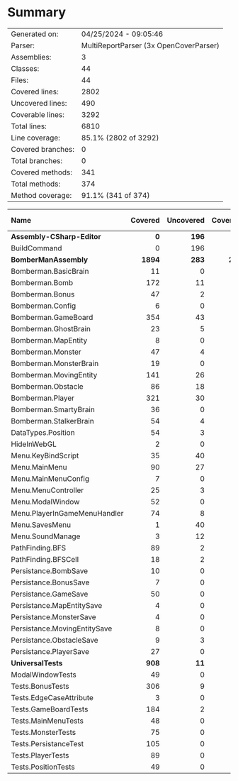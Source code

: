 ﻿# Summary
|||
|:---|:---|
| Generated on: | 04/25/2024 - 09:05:46 |
| Parser: | MultiReportParser (3x OpenCoverParser) |
| Assemblies: | 3 |
| Classes: | 44 |
| Files: | 44 |
| Covered lines: | 2802 |
| Uncovered lines: | 490 |
| Coverable lines: | 3292 |
| Total lines: | 6810 |
| Line coverage: | 85.1% (2802 of 3292) |
| Covered branches: | 0 |
| Total branches: | 0 |
| Covered methods: | 341 |
| Total methods: | 374 |
| Method coverage: | 91.1% (341 of 374) |

|**Name**|**Covered**|**Uncovered**|**Coverable**|**Total**|**Line coverage**|**Covered**|**Total**|**Branch coverage**|**Covered**|**Total**|**Method coverage**|
|:---|---:|---:|---:|---:|---:|---:|---:|---:|---:|---:|---:|
|**Assembly-CSharp-Editor**|**0**|**196**|**196**|**310**|**0%**|**0**|**0**|****|**0**|**15**|**0%**|
|BuildCommand|0|196|196|310|0%|0|0||0|15|0%|
|**BomberManAssembly**|**1894**|**283**|**2177**|**4973**|**87%**|**0**|**0**|****|**267**|**285**|**93.6%**|
|Bomberman.BasicBrain|11|0|11|33|100%|0|0||1|1|100%|
|Bomberman.Bomb|172|11|183|321|93.9%|0|0||19|19|100%|
|Bomberman.Bonus|47|2|49|145|95.9%|0|0||16|16|100%|
|Bomberman.Config|6|0|6|94|100%|0|0||1|1|100%|
|Bomberman.GameBoard|354|43|397|682|89.1%|0|0||41|43|95.3%|
|Bomberman.GhostBrain|23|5|28|78|82.1%|0|0||3|3|100%|
|Bomberman.MapEntity|8|0|8|39|100%|0|0||7|7|100%|
|Bomberman.Monster|47|4|51|125|92.1%|0|0||8|8|100%|
|Bomberman.MonsterBrain|19|0|19|63|100%|0|0||4|4|100%|
|Bomberman.MovingEntity|141|26|167|346|84.4%|0|0||25|25|100%|
|Bomberman.Obstacle|86|18|104|224|82.6%|0|0||21|21|100%|
|Bomberman.Player|321|30|351|625|91.4%|0|0||33|37|89.1%|
|Bomberman.SmartyBrain|36|0|36|91|100%|0|0||3|3|100%|
|Bomberman.StalkerBrain|54|4|58|122|93.1%|0|0||3|3|100%|
|DataTypes.Position|54|3|57|166|94.7%|0|0||15|15|100%|
|HideInWebGL|2|0|2|24|100%|0|0||1|1|100%|
|Menu.KeyBindScript|35|40|75|172|46.6%|0|0||3|7|42.8%|
|Menu.MainMenu|90|27|117|246|76.9%|0|0||10|12|83.3%|
|Menu.MainMenuConfig|7|0|7|43|100%|0|0||1|1|100%|
|Menu.MenuController|25|3|28|97|89.2%|0|0||5|5|100%|
|Menu.ModalWindow|52|0|52|177|100%|0|0||8|8|100%|
|Menu.PlayerInGameMenuHandler|74|8|82|202|90.2%|0|0||8|8|100%|
|Menu.SavesMenu|1|40|41|106|2.4%|0|0||1|6|16.6%|
|Menu.SoundManage|3|12|15|44|20%|0|0||1|2|50%|
|PathFinding.BFS|89|2|91|143|97.8%|0|0||4|4|100%|
|PathFinding.BFSCell|18|2|20|68|90%|0|0||11|11|100%|
|Persistance.BombSave|10|0|10|54|100%|0|0||2|2|100%|
|Persistance.BonusSave|7|0|7|45|100%|0|0||1|1|100%|
|Persistance.GameSave|50|0|50|140|100%|0|0||2|2|100%|
|Persistance.MapEntitySave|4|0|4|31|100%|0|0||1|1|100%|
|Persistance.MonsterSave|4|0|4|31|100%|0|0||1|1|100%|
|Persistance.MovingEntitySave|8|0|8|54|100%|0|0||1|1|100%|
|Persistance.ObstacleSave|9|3|12|55|75%|0|0||2|2|100%|
|Persistance.PlayerSave|27|0|27|87|100%|0|0||4|4|100%|
|**UniversalTests**|**908**|**11**|**919**|**1527**|**98.8%**|**0**|**0**|****|**74**|**74**|**100%**|
|ModalWindowTests|49|0|49|98|100%|0|0||9|9|100%|
|Tests.BonusTests|306|9|315|467|97.1%|0|0||19|19|100%|
|Tests.EdgeCaseAttribute|3|0|3|16|100%|0|0||1|1|100%|
|Tests.GameBoardTests|184|2|186|294|98.9%|0|0||14|14|100%|
|Tests.MainMenuTests|48|0|48|103|100%|0|0||7|7|100%|
|Tests.MonsterTests|75|0|75|129|100%|0|0||7|7|100%|
|Tests.PersistanceTest|105|0|105|167|100%|0|0||6|6|100%|
|Tests.PlayerTests|89|0|89|149|100%|0|0||6|6|100%|
|Tests.PositionTests|49|0|49|104|100%|0|0||5|5|100%|
